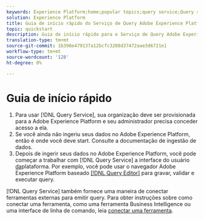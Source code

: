 ```yaml
---
keywords: Experience Platform;home;popular topics;query service;Query service;query
solution: Experience Platform
title: Guia de início rápido do Serviço de Query Adobe Experience Platform
topic: quickstart
description: Guia de início rápido para o Serviço de Query Adobe Experience Platform.
translation-type: tm+mt
source-git-commit: 1b398e479137a12bcfc3208d37472aae3d6721e1
workflow-type: tm+mt
source-wordcount: '128'
ht-degree: 0%

---
```



# Guia de início rápido

1. Para usar [!DNL Query Service], sua organização deve ser provisionada para a Adobe Experience Platform e seu administrador precisa conceder acesso a ela.
2. Se você ainda não ingeriu seus dados no Adobe Experience Platform, então é onde você deve start. Consulte a documentação de ingestão de dados.
3. Depois de ingerir seus dados no Adobe Experience Platform, você pode começar a trabalhar com [!DNL Query Service] a interface do usuário [da](ui/overview.md)plataforma. Por exemplo, você pode usar o navegador Adobe Experience Platform baseado [[!DNL Query Editor]](ui/user-guide.md) para gravar, validar e executar query.


[!DNL Query Service] também fornece uma maneira de conectar ferramentas externas para emitir query. Para obter instruções sobre como conectar uma ferramenta, como uma ferramenta Business Intelligence ou uma interface de linha de comando, leia [conectar uma ferramenta](clients/overview.md).

